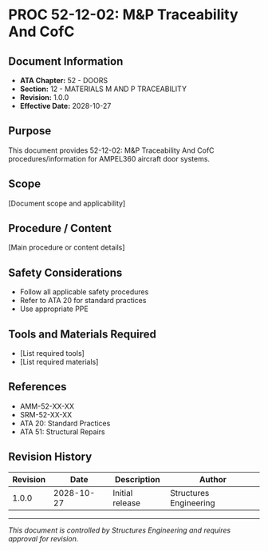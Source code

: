 # PROC 52-12-02: M&P Traceability And CofC

## Document Information

- **ATA Chapter:** 52 - DOORS
- **Section:** 12 - MATERIALS M AND P TRACEABILITY
- **Revision:** 1.0.0
- **Effective Date:** 2028-10-27

## Purpose

This document provides 52-12-02: M&P Traceability And CofC procedures/information for AMPEL360 aircraft door systems.

## Scope

[Document scope and applicability]

## Procedure / Content

[Main procedure or content details]

## Safety Considerations

- Follow all applicable safety procedures
- Refer to ATA 20 for standard practices
- Use appropriate PPE

## Tools and Materials Required

- [List required tools]
- [List required materials]

## References

- AMM-52-XX-XX
- SRM-52-XX-XX
- ATA 20: Standard Practices
- ATA 51: Structural Repairs

## Revision History

| Revision | Date       | Description    | Author                 |
|----------|------------|----------------|------------------------|
| 1.0.0    | 2028-10-27 | Initial release| Structures Engineering |

---

*This document is controlled by Structures Engineering and requires approval for revision.*
